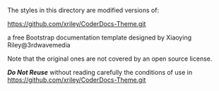 The styles in this directory are modified versions of:

https://github.com/xriley/CoderDocs-Theme.git

a free Bootstrap documentation template designed by Xiaoying Riley@3rdwavemedia

Note that the original ones are not covered by an open source license.

***Do Not Reuse*** without reading carefully the conditions of use in  https://github.com/xriley/CoderDocs-Theme.git
